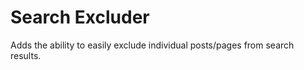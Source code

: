 Search Excluder
===============

Adds the ability to easily exclude individual posts/pages from search results.
